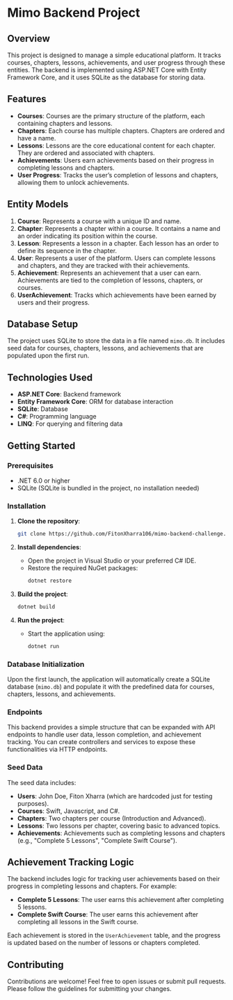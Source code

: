 # Mimo Backend Project

## Overview

This project is designed to manage a simple educational platform. It tracks courses, chapters, lessons, achievements, and user progress through these entities. The backend is implemented using ASP.NET Core with Entity Framework Core, and it uses SQLite as the database for storing data.

## Features

- **Courses**: Courses are the primary structure of the platform, each containing chapters and lessons.
- **Chapters**: Each course has multiple chapters. Chapters are ordered and have a name.
- **Lessons**: Lessons are the core educational content for each chapter. They are ordered and associated with chapters.
- **Achievements**: Users earn achievements based on their progress in completing lessons and chapters.
- **User Progress**: Tracks the user’s completion of lessons and chapters, allowing them to unlock achievements.
  
## Entity Models

1. **Course**: Represents a course with a unique ID and name.
2. **Chapter**: Represents a chapter within a course. It contains a name and an order indicating its position within the course.
3. **Lesson**: Represents a lesson in a chapter. Each lesson has an order to define its sequence in the chapter.
4. **User**: Represents a user of the platform. Users can complete lessons and chapters, and they are tracked with their achievements.
5. **Achievement**: Represents an achievement that a user can earn. Achievements are tied to the completion of lessons, chapters, or courses.
6. **UserAchievement**: Tracks which achievements have been earned by users and their progress.

## Database Setup

The project uses SQLite to store the data in a file named `mimo.db`. It includes seed data for courses, chapters, lessons, and achievements that are populated upon the first run.

## Technologies Used

- **ASP.NET Core**: Backend framework
- **Entity Framework Core**: ORM for database interaction
- **SQLite**: Database
- **C#**: Programming language
- **LINQ**: For querying and filtering data

## Getting Started

### Prerequisites

- .NET 6.0 or higher
- SQLite (SQLite is bundled in the project, no installation needed)

### Installation

1. **Clone the repository**:
    ```bash
    git clone https://github.com/FitonXharra106/mimo-backend-challenge.git
    ```

2. **Install dependencies**:
    - Open the project in Visual Studio or your preferred C# IDE.
    - Restore the required NuGet packages:
      ```bash
      dotnet restore
      ```

3. **Build the project**:
    ```bash
    dotnet build
    ```

4. **Run the project**:
    - Start the application using:
      ```bash
      dotnet run
      ```

### Database Initialization

Upon the first launch, the application will automatically create a SQLite database (`mimo.db`) and populate it with the predefined data for courses, chapters, lessons, and achievements.

### Endpoints

This backend provides a simple structure that can be expanded with API endpoints to handle user data, lesson completion, and achievement tracking. You can create controllers and services to expose these functionalities via HTTP endpoints.

### Seed Data

The seed data includes:

- **Users**: John Doe, Fiton Xharra (which are hardcoded just for testing purposes).
- **Courses**: Swift, Javascript, and C#.
- **Chapters**: Two chapters per course (Introduction and Advanced).
- **Lessons**: Two lessons per chapter, covering basic to advanced topics.
- **Achievements**: Achievements such as completing lessons and chapters (e.g., "Complete 5 Lessons", "Complete Swift Course").

## Achievement Tracking Logic

The backend includes logic for tracking user achievements based on their progress in completing lessons and chapters. For example:
- **Complete 5 Lessons**: The user earns this achievement after completing 5 lessons.
- **Complete Swift Course**: The user earns this achievement after completing all lessons in the Swift course.

Each achievement is stored in the `UserAchievement` table, and the progress is updated based on the number of lessons or chapters completed.

## Contributing

Contributions are welcome! Feel free to open issues or submit pull requests. Please follow the guidelines for submitting your changes.
